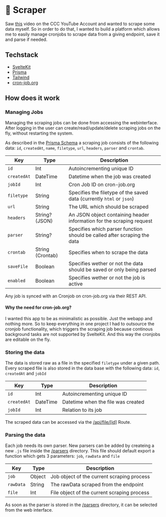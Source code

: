# 👀 Scraper

Saw [this](https://www.dkriesel.com/spiegelmining) video on the CCC YouTube Account and wanted to scrape some data myself. So in order to do that, I wanted to build a platform which allows me to easily manage cronjobs to scrape data from a giving endpoint, save it and parse if needed.

## Techstack
-   [SvelteKit](https://kit.svelte.dev/)
-   [Prisma](https://www.prisma.io/)
-   [Tailwind](https://tailwindcss.com/)
-   [cron-job.org](https://cron-job.org/)

## How does it work

### Managing Jobs
Managing the scraping jobs can be done from accessing the webinterface. After logging in the user can create/read/update/delete scraping jobs on the fly, without restarting the system. 

As described in the [Prisma Schema](https://github.com/redii/scraper/blob/main/prisma/schema.prisma) a scraping job consists of the following data: `id`, `createdAt`, `name`, `filetype`, `url`, `headers`, `parser` and `crontab`.

| Key | Type | Description |
| --- | --- | --- |
| `id` | Int | Autoincrementing unique ID |
| `createdAt` | DateTime | Datetime when the job was created |
| `jobId` | Int | Cron Job ID on cron-job.org |
| `filetype` | String | Specifies the filetype of the saved data (currently `html` or `json`) |
| `url` | String | The URL which should be scraped |
| `headers` | String? (JSON) | An JSON object containing header information for the scraping request |
| `parser` | String? | Specifies which parser function should be called after scraping the data |
| `crontab` | String (Crontab) | Specifies when to scrape the data |
| `saveFile` | Boolean | Specifies wether or not the data should be saved or only being parsed |
| `enabled` | Boolean | Specifies wether or not the job is active |

Any job is synced with an Cronjob on cron-job.org via their REST API.

#### Why the need for cron-job.org?
I wanted this app to be as minimalistic as possible. Just the webapp and nothing more. So to keep everything in one project I had to outsource the cronjob functionality, which triggers the scraping job because continous background tasks are not supported by SvelteKit. And this way the cronjobs are editable on the fly.

### Storing the data
The data is stored raw as a file in the specified `filetype` under a given path. Every scraped file is also stored in the data base with the following data: `id`, `createdAt` and `jobId`

| Key | Type | Description |
| --- | --- | --- |
| `id` | Int | Autoincrementing unique ID |
| `createdAt` | DateTime | Datetime when the file was created |
| `jobId` | Int | Relation to its job |

The scraped data can be accessed via the [/api/file/[id]](https://github.com/redii/scraper/blob/main/src/routes/api/file/%5Bid%5D/%2Bserver.js) Route.

### Parsing the data
Each job needs its own parser. New parsers can be added by createing a new `.js` file inside the [/parsers](https://github.com/redii/scraper/tree/main/parsers) directory. This file should default export a function which gets 3 parameters: `job`, `rawData` and `file`

| Key | Type | Description |
| --- | --- | --- |
| `job` | Object | Job object of the current scraping process |
| `rawData` | String | The rawData scraped from the endpoint |
| `file` | Int | File object of the current scraping process |

As soon as the parser is stored in the [/parsers](https://github.com/redii/scraper/tree/main/parsers) directory, it can be selected from the web interface.
